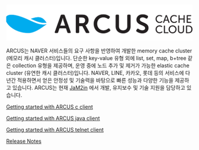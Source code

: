 ![logo](images/long_logo.png)



ARCUS는 NAVER 서비스들의 요구 사항을 반영하여 개발한 memory cache cluster (메모리 캐시 클러스터)입니다. 단순한 key-value 유형 외에 list, set, map, b+tree 같은 collection 유형을 제공하며, 운영 중에 노드 추가 및 제거가 가능한 elastic cache cluster (유연한 캐시 클러스터)입니다. NAVER, LINE, 카카오, 롯데 등의 서비스에 다년간 적용하면서 얻은 안정성 및 기술력을 바탕으로 빠른 성능과 다양한 기능을 제공하고 있습니다. ARCUS는 현재 [JaM2in](http://www.jam2in.com) 에서 개발, 유지보수 및 기술 지원을 담당하고 있습니다.

[Getting started with ARCUS c client](arcus-c-client/1.10/02-arcus-c-client.md)

[Getting started with ARCUS java client](arcus-java-client/1.11/arcus-java-client-getting-started.md)

[Getting started with ARCUS telnet client](arcus-server/arcus-telnet-interface/1.11-(latest).md)

[Release Notes](release-notes/README.md)